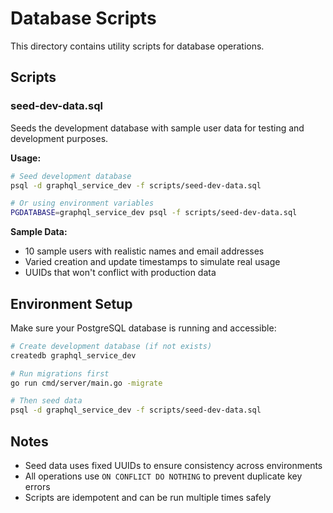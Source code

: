 # Database Scripts

This directory contains utility scripts for database operations.

## Scripts

### seed-dev-data.sql

Seeds the development database with sample user data for testing and development purposes.

**Usage:**

```bash
# Seed development database
psql -d graphql_service_dev -f scripts/seed-dev-data.sql

# Or using environment variables
PGDATABASE=graphql_service_dev psql -f scripts/seed-dev-data.sql
```

**Sample Data:**

- 10 sample users with realistic names and email addresses
- Varied creation and update timestamps to simulate real usage
- UUIDs that won't conflict with production data

## Environment Setup

Make sure your PostgreSQL database is running and accessible:

```bash
# Create development database (if not exists)
createdb graphql_service_dev

# Run migrations first
go run cmd/server/main.go -migrate

# Then seed data
psql -d graphql_service_dev -f scripts/seed-dev-data.sql
```

## Notes

- Seed data uses fixed UUIDs to ensure consistency across environments
- All operations use `ON CONFLICT DO NOTHING` to prevent duplicate key errors
- Scripts are idempotent and can be run multiple times safely
